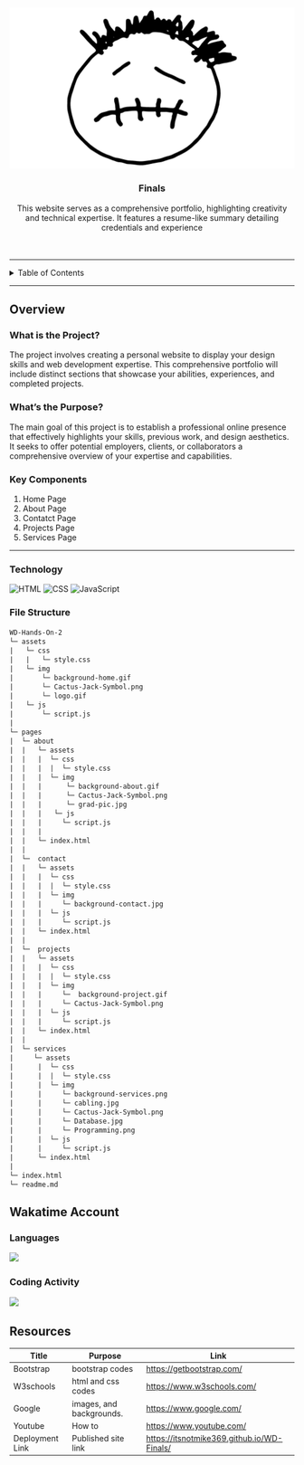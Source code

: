 <a name="readme-top">

<br/>

<br />
<div align="center">
  <a href="https://github.com/ItsnotMike369">
  <!-- TODO: If you want to add logo or banner you can add it here -->
    <img src="/assets/img/Cactus-Jack-Symbol.png">
  </a>
<!-- TODO: Change Title to the name of the title of your Project -->
  <h3 align="center">Finals</h3>
</div>
<!-- TODO: Make a short description -->
<div align="center">
This website serves as a comprehensive portfolio, highlighting creativity and technical expertise. It features a resume-like summary detailing credentials and experience
</div>


<br />
<br />
<hr />

<details>
  <summary>Table of Contents</summary>
  <ol>
    <li>
      <a href="#overview">Overview</a>
    </li>
        <li>
      <a href="#Key Components">Key Components</a>
    </li>
      <li>
      <a href="#Technology">Technology</a>
    </li>
    <li>
      <a href="#File Structure">File Structure</a>
    </li>
    <li>
      <a href="#Resources">Resources</a>
    </li>
    <li>
      <a href="#WakaTime">WakaTime</a>
    </li>
     <li>
      <a href="Resources">Resources</a>
    </li>
  </ol>
</details>

<hr />

## Overview

### What is the Project?
The project involves creating a personal website to display your design skills and web development expertise. This comprehensive portfolio will include distinct sections that showcase your abilities, experiences, and completed projects.

### What’s the Purpose?

The main goal of this project is to establish a professional online presence that effectively highlights your skills, previous work, and design aesthetics. It seeks to offer potential employers, clients, or collaborators a comprehensive overview of your expertise and capabilities.

### Key Components

1. Home Page
2. About Page
3. Contatct Page
4. Projects Page
5. Services Page


<hr />

### Technology

![HTML](https://img.shields.io/badge/HTML-E34F26?style=for-the-badge&logo=html5&logoColor=white)
![CSS](https://img.shields.io/badge/CSS-1572B6?style=for-the-badge&logo=css3&logoColor=white)
![JavaScript](https://img.shields.io/badge/JavaScript-F7DF1E?style=for-the-badge&logo=javascript&logoColor=white)

### File Structure

```
WD-Hands-On-2
└─ assets
|   └─ css
|   |   └─ style.css
|   └─ img
|       └─ background-home.gif
|       └─ Cactus-Jack-Symbol.png
|       └─ logo.gif
|   └─ js
|       └─ script.js
|
└─ pages
|  └─ about
|  |   └─ assets
|  |   |  └─ css
|  |   |  |  └─ style.css
|  |   |  └─ img
|  |   |      └─ background-about.gif
|  |   |      └─ Cactus-Jack-Symbol.png
|  |   |      └─ grad-pic.jpg
|  |   |   └─ js
|  |   |     └─ script.js
|  |   |
|  |   └─ index.html
|  |
|  └─  contact
|  |   └─ assets
|  |   |  └─ css
|  |   |  |  └─ style.css
|  |   |  └─ img
|  |   |     └─ background-contact.jpg
|  |   |  └─ js
|  |   |     └─ script.js
|  |   └─ index.html
|  |
|  └─  projects
|  |   └─ assets
|  |   |  └─ css
|  |   |  |  └─ style.css
|  |   |  └─ img
|  |   |     └─  background-project.gif
|  |   |     └─ Cactus-Jack-Symbol.png
|  |   |  └─ js
|  |   |     └─ script.js
|  |   └─ index.html
|  |
|  └─ services
|     └─ assets
|      |  └─ css
|      |  |  └─ style.css
|      |  └─ img
|      |     └─ background-services.png
|      |     └─ cabling.jpg
|      |     └─ Cactus-Jack-Symbol.png
|      |     └─ Database.jpg
|      |     └─ Programming.png
|      |  └─ js
|      |     └─ script.js
|      └─ index.html
|
└─ index.html
└─ readme.md
```
## Wakatime Account
### Languages

<a href="https://wakatime.com"><img src="https://wakatime.com/share/@2d6cc39a-42ca-4b77-ac4a-b858c7f8466a/35281556-9db1-41ef-a121-6d090d468468.png" height=500 /></a>

### Coding Activity

<a href="https://wakatime.com"><img src="https://wakatime.com/share/@2d6cc39a-42ca-4b77-ac4a-b858c7f8466a/7f2f9bb0-d9b5-4e96-bb3f-5a02cbfd8123.png" height=500 /></a>

## Resources

<!-- TODO: Add References -->
| Title | Purpose | Link |
|-|-|-|
| Bootstrap | bootstrap codes | https://getbootstrap.com/|
| W3schools | html and css codes | https://www.w3schools.com/ |
| Google | images, and backgrounds. | https://www.google.com/ |
| Youtube | How to | https://www.youtube.com/ |
| Deployment Link | Published site link |  https://itsnotmike369.github.io/WD-Finals/|
